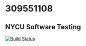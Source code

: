 # 309551108

## NYCU Software Testing

[![Build Status](https://travis-ci.com/gggaaammm/309551108.svg?branch=main)](https://travis-ci.com/gggaaammm/309551108)
